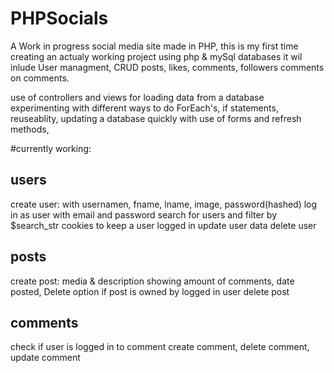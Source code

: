 # PHPSocials
A Work in progress social media site made in PHP, this is my first time creating an actualy working project using php &amp; mySql databases
it wil inlude User managment, CRUD
posts, likes, comments, followers comments on comments.

use of controllers and views for loading data from a database
experimenting with different ways to do ForEach's, if statements, reuseablity, updating a database quickly with use of forms and refresh methods,

#currently working:

## users
create user: with usernamen, fname, lname, image, password(hashed)
log in as user with email and password
search for users and filter by $search_str
cookies to keep a user logged in
update user data
delete user

## posts
create post: media & description showing amount of comments, date posted, Delete option if post is owned by logged in user
delete post

## comments
check if user is logged in to comment
create comment, 
delete comment, 
update comment

